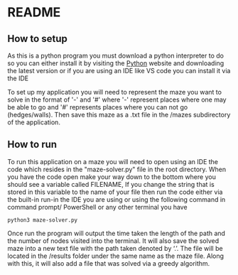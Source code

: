 # README
## How to setup
As this is a python program you must download a python interpreter to do so you can either install it by
visiting the <a href="https://www.python.org/downloads/" target="_blank">Python</a> website and downloading the latest version or if you are using an 
IDE like VS code you can install it via the IDE

To set up my application you will need to represent the maze you want to solve in the format of '-' and '#'
where '-' represent places where one may be able to go and '#' represents places where you can not go
(hedges/walls). Then save this maze as a .txt file in the /mazes subdirectory of the application.


## How to run
To run this application on a maze you will need to open using an IDE the code which resides in the "maze-solver.py" 
file in the root directory. When you have the code open make your way down to the bottom where you should see a 
variable called FILENAME, If you change the string that is stored in this variable to the name of your file then run
the code either via the built-in run-in the IDE you are using or using the following command in command prompt/
PowerShell or any other terminal you have

```
python3 maze-solver.py
```

Once run the program will output the time taken the length of the path and the number of nodes visited into the 
terminal. It will also save the solved maze into a new text file with the path taken denoted by ‘.’. The file 
will be located in the /results folder under the same name as the maze file. Along with this, it will also add 
a file that was solved via a greedy algorithm.